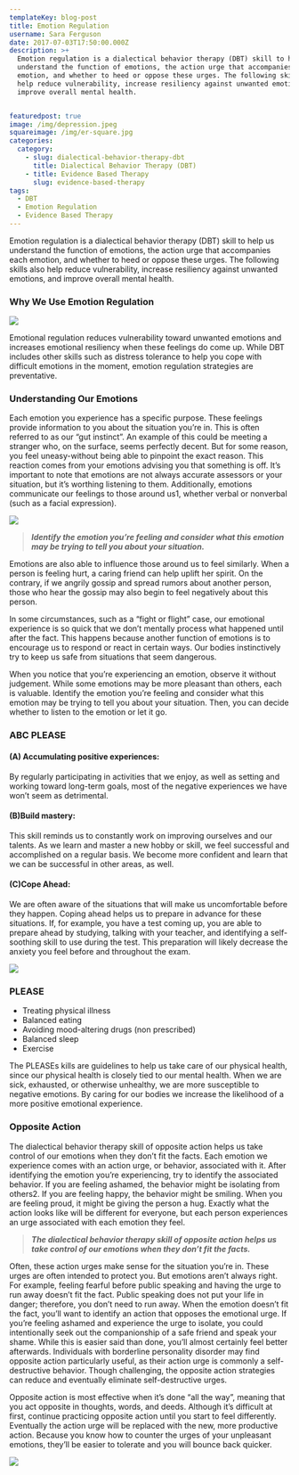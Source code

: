 ```yaml
---
templateKey: blog-post
title: Emotion Regulation
username: Sara Ferguson
date: 2017-07-03T17:50:00.000Z
description: >+
  Emotion regulation is a dialectical behavior therapy (DBT) skill to help us
  understand the function of emotions, the action urge that accompanies each
  emotion, and whether to heed or oppose these urges. The following skills also
  help reduce vulnerability, increase resiliency against unwanted emotions, and
  improve overall mental health.


featuredpost: true
image: /img/depression.jpeg
squareimage: /img/er-square.jpg
categories:
  category:
    - slug: dialectical-behavior-therapy-dbt
      title: Dialectical Behavior Therapy (DBT)
    - title: Evidence Based Therapy
      slug: evidence-based-therapy
tags:
  - DBT
  - Emotion Regulation
  - Evidence Based Therapy
---
```

Emotion regulation is a dialectical behavior therapy (DBT) skill to help us understand the function of emotions, the action urge that accompanies each emotion, and whether to heed or oppose these urges. The following skills also help reduce vulnerability, increase resiliency against unwanted emotions, and improve overall mental health.

### Why We Use Emotion Regulation

![](/img/er-2.jpeg)

Emotional regulation reduces vulnerability toward unwanted emotions and increases emotional resiliency when these feelings do come up. While DBT includes other skills such as distress tolerance to help you cope with difficult emotions in the moment, emotion regulation strategies are preventative.

### Understanding Our Emotions

Each emotion you experience has a specific purpose. These feelings provide information to you about the situation you’re in. This is often referred to as our “gut instinct”. An example of this could be meeting a stranger who, on the surface, seems perfectly decent. But for some reason, you feel uneasy-without being able to pinpoint the exact reason. This reaction comes from your emotions advising you that something is off. It’s important to note that emotions are not always accurate assessors or your situation, but it’s worthing listening to them. Additionally, emotions communicate our feelings to those around us1, whether verbal or nonverbal (such as a facial expression).

![](/img/er-1.jpeg)

> ***Identify the emotion you’re feeling and consider what this emotion may be trying to tell you about your situation.***

Emotions are also able to influence those around us to feel similarly. When a person is feeling hurt, a caring friend can help uplift her spirit. On the contrary, if we angrily gossip and spread rumors about another person, those who hear the gossip may also begin to feel negatively about this person.

In some circumstances, such as a “fight or flight” case, our emotional experience is so quick that we don’t mentally process what happened until after the fact. This happens because another function of emotions is to encourage us to respond or react in certain ways. Our bodies instinctively try to keep us safe from situations that seem dangerous.

When you notice that you’re experiencing an emotion, observe it without judgement. While some emotions may be more pleasant than others, each is valuable. Identify the emotion you’re feeling and consider what this emotion may be trying to tell you about your situation. Then, you can decide whether to listen to the emotion or let it go.

### ABC PLEASE

#### **(A) Accumulating positive experiences:**

By regularly participating in activities that we enjoy, as well as setting and working toward long-term goals, most of the negative experiences we have won’t seem as detrimental.

#### (B)**Build mastery:**

This skill reminds us to constantly work on improving ourselves and our talents. As we learn and master a new hobby or skill, we feel successful and accomplished on a regular basis. We become more confident and learn that we can be successful in other areas, as well.

#### (C)**Cope Ahead:**

We are often aware of the situations that will make us uncomfortable before they happen. Coping ahead helps us to prepare in advance for these situations. If, for example, you have a test coming up, you are able to prepare ahead by studying, talking with your teacher, and identifying a self-soothing skill to use during the test. This preparation will likely decrease the anxiety you feel before and throughout the exam.

![](/img/er-3.jpeg)

### PLEASE

* Treating physical illness
* Balanced eating
* Avoiding mood-altering drugs (non prescribed)
* Balanced sleep
* Exercise

The PLEASEs kills are guidelines to help us take care of our physical health, since our physical health is closely tied to our mental health. When we are sick, exhausted, or otherwise unhealthy, we are more susceptible to negative emotions. By caring for our bodies we increase the likelihood of a more positive emotional experience.



### Opposite Action

The dialectical behavior therapy skill of opposite action helps us take control of our emotions when they don’t fit the facts. Each emotion we experience comes with an action urge, or behavior, associated with it. After identifying the emotion you’re experiencing, try to identify the associated behavior. If you are feeling ashamed, the behavior might be isolating from others2. If you are feeling happy, the behavior might be smiling. When you are feeling proud, it might be giving the person a hug. Exactly what the action looks like will be different for everyone, but each person experiences an urge associated with each emotion they feel.

> ***The dialectical behavior therapy skill of opposite action helps us take control of our emotions when they don’t fit the facts.***

Often, these action urges make sense for the situation you’re in. These urges are often intended to protect you. But emotions aren’t always right. For example, feeling fearful before public speaking and having the urge to run away doesn’t fit the fact. Public speaking does not put your life in danger; therefore, you don’t need to run away. When the emotion doesn’t fit the fact, you’ll want to identify an action that opposes the emotional urge. If you’re feeling ashamed and experience the urge to isolate, you could intentionally seek out the companionship of a safe friend and speak your shame. While this is easier said than done, you’ll almost certainly feel better afterwards. Individuals with borderline personality disorder may find opposite action particularly useful, as their action urge is commonly a self-destructive behavior. Though challenging, the opposite action strategies can reduce and eventually eliminate self-destructive urges.

Opposite action is most effective when it’s done “all the way”, meaning that you act opposite in thoughts, words, and deeds. Although it’s difficult at first, continue practicing opposite action until you start to feel differently. Eventually the action urge will be replaced with the new, more productive action. Because you know how to counter the urges of your unpleasant emotions, they’ll be easier to tolerate and you will bounce back quicker.

![](/img/er-6.jpeg)